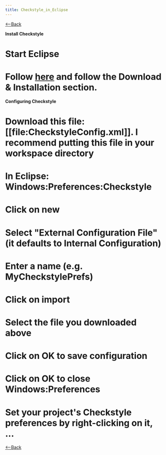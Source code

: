 ```yaml
---
title: Checkstyle_in_Eclipse
---
```

[<--Back]({{_site.pagesurl}}/Tool_Setup_and_Configuration_Notes)

**Install Checkstyle**
# Start Eclipse
# Follow [here](http://eclipse-cs.sourceforge.net/) and follow the Download & Installation section.

**Configuring Checkstyle**
# Download this file: [[file:CheckstyleConfig.xml]]. I recommend putting this file in your workspace directory
# In Eclipse: Windows:Preferences:Checkstyle
# Click on new
# Select "External Configuration File" (it defaults to Internal Configuration)
# Enter a name (e.g. MyCheckstylePrefs)
# Click on import
# Select the file you downloaded above
# Click on OK to save configuration
# Click on OK to close Windows:Preferences
# Set your project's Checkstyle preferences by right-clicking on it, ...


[<--Back]({{_site.pagesurl}}/Tool_Setup_and_Configuration_Notes)
